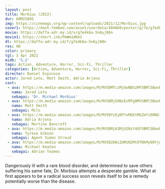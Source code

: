 ```yaml
---
layout: post
title: Morbius (2022)
dur: 60M2580S
img: https://cinemags.org/wp-content/uploads/2021/12/Morbius.jpg
cover1: https://dash.fembed.com/asset/userdata/404660/poster/g/7e/g7e4k6a-5n6yj80n.png?v=1654418482
movie: https://daffa-adr.my.id/v/g7e4k6a-5n6yj80n
movie1: https://short.ink/PmWm1dKm1
dl: https://daffa-adr.my.id/f/g7e4k6a-5n6yj80n
res: HD
color: primary
tgl: 3 Apr 2022
midb: '5,2'
tags: Action, Adventure, Horror, Sci-Fi, Thriller
categories: [Action, Adventure, Horror, Sci-Fi, Thriller]
director: Daniel Espinosa
actor: Jared Leto, Matt Smith, Adria Arjona
cast:
 - ava: https://m.media-amazon.com/images/M/MV5BMTczMjUwNDUzMF5BMl5BanBnXkFtZTgwNDA4OTAzMTE@._V1_QL75_UX140_CR0,12,140,140_.jpg
   nama: Jared Leto
   sebagai: 'Dr. Michael Morbius'
 - ava: https://m.media-amazon.com/images/M/MV5BMjE0NzExMTg0MV5BMl5BanBnXkFtZTgwOTIyNTI5NzE@._V1_QL75_UX140_CR0,0,140,140_.jpg
   nama: Matt Smith
   sebagai: Milo
 - ava: https://m.media-amazon.com/images/M/MV5BYzEyNTYxMGEtMGZmYi00NGI0LWExMzUtMjhlMzgwNmJlMmYwXkEyXkFqcGdeQXVyMjQwMDg0Ng@@._V1_QL75_UX140_CR0,12,140,140_.jpg
   nama: Adria Arjona
   sebagai: Martine Bancroft
 - ava: https://m.media-amazon.com/images/M/MV5BMjA3MjU1NzY4OF5BMl5BanBnXkFtZTgwMzU3MDQxNTE@._V1_QL75_UX140_CR0,13,140,140_.jpg
   nama: Tyrese Gibson
   sebagai: Agent Simon Stroud
 - ava: https://m.media-amazon.com/images/M/MV5BZmNiZmMzN2MtOTNkMy00YjA1LTg4NzktMWI4Njg1NzI3ODAyXkEyXkFqcGdeQXVyNzg5MzIyOA@@._V1_QL75_UX140_CR0,20,140,140_.jpg
   nama: Michael Keaton
   sebagai: Adrian Toomes
---
```


Dangerously ill with a rare blood disorder, and determined to save others suffering his same fate, Dr. Morbius attempts a desperate gamble. What at first appears to be a radical success soon reveals itself to be a remedy potentially worse than the disease.
